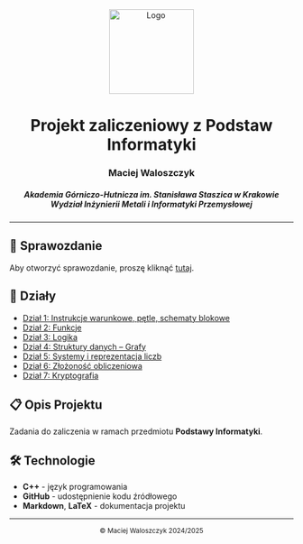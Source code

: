 <div align="center">
  <img src="https://www.agh.edu.pl/home/ckim/multimedia/znak_graficzny/znak_bez_nazwy/agh_znk_wbr_rgb_150ppi.jpg" alt="Logo" width="150"/>
  <h1>Projekt zaliczeniowy z Podstaw Informatyki</h1>
  <h3>Maciej Waloszczyk</h3>
  <h5>Akademia Górniczo-Hutnicza im. Stanisława Staszica w Krakowie <br>
  <i>Wydział Inżynierii Metali i Informatyki Przemysłowej</i></h5>
</div>

---

## 📄 Sprawozdanie
Aby otworzyć sprawozdanie, proszę kliknąć [tutaj](pi_sprawozdanie_zaliczenie.pdf).

## 📂 Działy
- [Dział 1: Instrukcje warunkowe, pętle, schematy blokowe](Instrukcje%20warunkowe%2C%20pętle%2C%20schematy%20blokowe/)
- [Dział 2: Funkcje](Funkcje/)
- [Dział 3: Logika](Logika/)
- [Dział 4: Struktury danych – Grafy](Struktury%20danych%20–%20Grafy/)
- [Dział 5: Systemy i reprezentacja liczb](Systemy%20i%20reprezentacja%20liczb/)
- [Dział 6: Złożoność obliczeniowa](Złożoność%20obliczeniowa/)
- [Dział 7: Kryptografia](Kryptografia/)

## 📋 Opis Projektu
Zadania do zaliczenia w ramach przedmiotu **Podstawy Informatyki**.

## 🛠 Technologie
- **C++** - język programowania
- **GitHub** - udostępnienie kodu źródłowego
- **Markdown**, **LaTeX** - dokumentacja projektu

---

<div align="center">
  <sub>&copy; Maciej Waloszczyk 2024/2025</sub>
</div>
